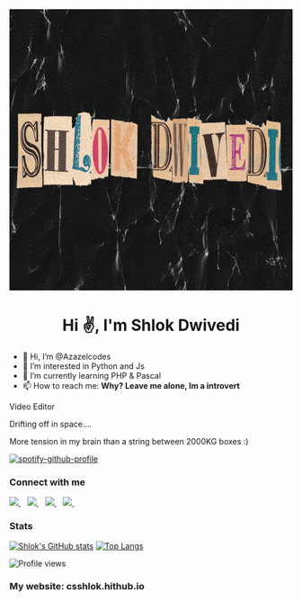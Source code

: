 <img src="https://github.com/Azazelcodes/Azazelcodes/blob/main/retro%20shlok%20banner.png" alt="Banner" width = 1000 height = 500>

<h1 align="center">Hi ✌️, I'm Shlok Dwivedi</h1>

- 👋 Hi, I’m @Azazelcodes
- 👀 I’m interested in Python and Js
- 🌱 I’m currently learning PHP & Pascal
- 📫 How to reach me: **Why? Leave me alone, Im a introvert**

Video Editor

Drifting off in space....


More tension in my brain than a string between 2000KG boxes :)

[![spotify-github-profile](https://spotify-github-profile.vercel.app/api/view?uid=jnl6pjpx3m8kbzlcw8h7v2dcp&cover_image=true&theme=novatorem)](https://spotify-github-profile.vercel.app/api/view?uid=jnl6pjpx3m8kbzlcw8h7v2dcp&redirect=true)

### Connect with me

<a href="https://www.linkedin.com/in/shlok-dwivedi-957b8b1b2/" target="_blank" rel="noopener noreferrer" >
<img src="https://img.shields.io/badge/linkedin-%230077B5.svg?&style=for-the-badge&logo=linkedin&logoColor=white" />
</a>&nbsp;&nbsp;
<a href="https://www.instagram.com/shlok.prproj/" target="_blank" rel="noopener noreferrer">
<img src="https://img.shields.io/badge/instagram-%23E4405F.svg?&style=for-the-badge&logo=instagram&logoColor=white" />        
</a>&nbsp;&nbsp;
<a href="https://discord.gg/HVwMZvt6" target="_blank" rel="noopener noreferrer">
<img src="https://img.shields.io/badge/Discord-7289DA?style=for-the-badge&logo=discord&logoColor=white" />        
</a>&nbsp;&nbsp;
<a href="mailto:shlokdwivedi09@gmail.com" target="_blank" rel="noopener noreferrer">
<img src="https://img.shields.io/badge/Gmail-D14836?style=for-the-badge&logo=gmail&logoColor=white" />        
</a>&nbsp;&nbsp;

</p>

### Stats
[![Shlok's GitHub stats](https://github-readme-stats.vercel.app/api?username=csshlok)](https://github.com/anuraghazra/github-readme-stats)
[![Top Langs](https://github-readme-stats.vercel.app/api/top-langs/?username=csshlok)](https://github.com/anuraghazra/github-readme-stats)



![Profile views](https://gpvc.arturio.dev/cssshlok)
<h3 align ="left">My website: csshlok.hithub.io </h3>

<!---
Azazelcodes/Azazelcodes is a ✨ special ✨ repository because its `README.md` (this file) appears on your GitHub profile.
You can click the Preview link to take a look at your changes.
--->
